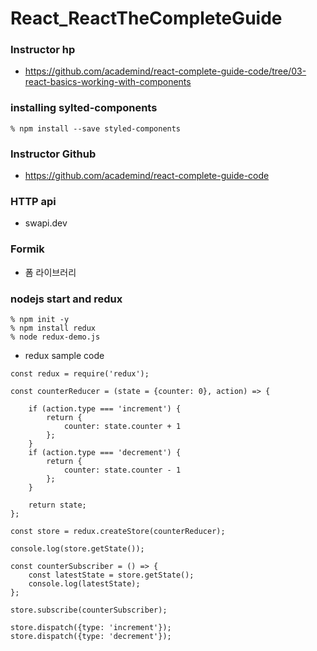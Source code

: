 # React_ReactTheCompleteGuide

### Instructor hp
 - https://github.com/academind/react-complete-guide-code/tree/03-react-basics-working-with-components

### installing sylted-components
```
% npm install --save styled-components
```

### Instructor Github
 - https://github.com/academind/react-complete-guide-code


### HTTP api 
 - swapi.dev

### Formik
 - 폼 라이브러리

### nodejs start and redux
```
% npm init -y
% npm install redux
% node redux-demo.js
```

 - redux sample code
```
const redux = require('redux');

const counterReducer = (state = {counter: 0}, action) => {

    if (action.type === 'increment') {
        return {
            counter: state.counter + 1
        };
    }
    if (action.type === 'decrement') {
        return {
            counter: state.counter - 1
        };
    }

    return state;
};

const store = redux.createStore(counterReducer);

console.log(store.getState());

const counterSubscriber = () => {
    const latestState = store.getState();
    console.log(latestState);
};

store.subscribe(counterSubscriber);

store.dispatch({type: 'increment'});
store.dispatch({type: 'decrement'});


```
